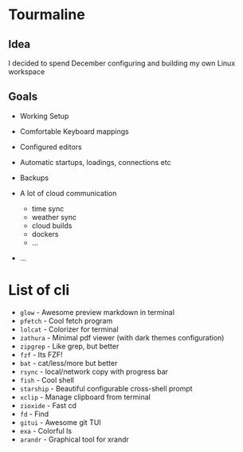 # Tourmaline
## Idea
I decided to spend December configuring and building my own Linux workspace

## Goals
- Working Setup
- Comfortable Keyboard mappings
- Configured editors
- Automatic startups, loadings, connections etc
- Backups
- A lot of cloud communication
  - time sync
  - weather sync
  - cloud builds
  - dockers
  - ...

- ...


# List of cli
* `glow` - Awesome preview markdown in terminal
* `pfetch` - Cool fetch program
* `lolcat` - Colorizer for terminal
* `zathura` - Minimal pdf viewer (with dark themes configuration)
* `zipgrep` - Like grep, but better
* `fzf` - Its FZF!
* `bat` - cat/less/more but better
* `rsync` - local/network copy with progress bar
* `fish` - Cool shell
* `starship` - Beautiful configurable cross-shell prompt
* `xclip` - Manage clipboard from terminal
* `zioxide` - Fast cd
* `fd` - Find
* `gitui` - Awesome git TUI
* `exa` - Colorful ls
* `arandr` - Graphical tool for xrandr
